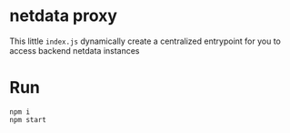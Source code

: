 # netdata proxy

This little `index.js` dynamically create a centralized entrypoint for you to access backend
netdata instances 


# Run

```
npm i 
npm start
```

